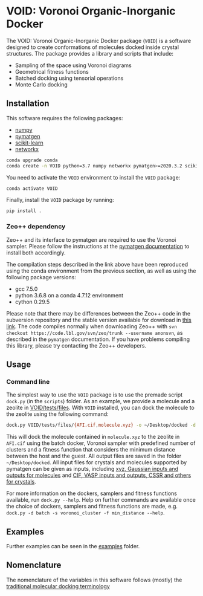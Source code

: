# VOID: Voronoi Organic-Inorganic Docker

The VOID: Voronoi Organic-Inorganic Docker package (`VOID`) is a software designed to create conformations of molecules docked inside crystal structures. The package provides a library and scripts that include:
 - Sampling of the space using Voronoi diagrams
 - Geometrical fitness functions
 - Batched docking using tensorial operations
 - Monte Carlo docking

## Installation

This software requires the following packages:
- [numpy](https://numpy.org/)
- [pymatgen](https://pymatgen.org)
- [scikit-learn](https://scikit-learn.org/stable/)
- [networkx](https://networkx.github.io/)

```bash
conda upgrade conda
conda create -n VOID python=3.7 numpy networkx pymatgen>=2020.3.2 scikit-learn -c conda-forge
```

You need to activate the `VOID` environment to install the `VOID` package:

```bash
conda activate VOID
```

Finally, install the `VOID` package by running:

```bash
pip install .
```

### Zeo++ dependency

Zeo++ and its interface to pymatgen are required to use the Voronoi sampler. Please follow the instructions at the [pymatgen documentation](https://pymatgen.org/pymatgen.io.zeopp.html#zeo-installation-steps) to install both accordingly.

The compilation steps described in the link above have been reproduced using the conda environment from the previous section, as well as using the following package versions:

- gcc 7.5.0
- python 3.6.8 on a conda 4.7.12 environment
- cython 0.29.5

Please note that there may be differences between the Zeo++ code in the subversion repository and the stable version available for download in [this link](http://www.maciejharanczyk.info/Zeopp/). The code compiles normally when downloading Zeo++ with `svn checkout https://code.lbl.gov/svn/zeo/trunk --username anonsvn`, as described in the `pymatgen` documentation. If you have problems compiling this library, please try contacting the Zeo++ developers.

## Usage

### Command line
The simplest way to use the `VOID` package is to use the premade script `dock.py` (in the `scripts`) folder. As an example, we provide a molecule and a zeolite in [VOID/tests/files](VOID/tests/files). With `VOID` installed, you can dock the molecule to the zeolite using the following command:

```bash
dock.py VOID/tests/files/{AFI.cif,molecule.xyz} -o ~/Desktop/docked -d batch -s voronoi_cluster -f min_distance
```

This will dock the molecule contained in `molecule.xyz` to the zeolite in `AFI.cif` using the batch docker, Voronoi sampler with predefined number of clusters and a fitness function that considers the minimum distance between the host and the guest. All output files are saved in the folder `~/Desktop/docked`. All input files for crystals and molecules supported by pymatgen can be given as inputs, including [xyz, Gaussian inputs and outputs for molecules](https://pymatgen.org/pymatgen.core.structure.html#pymatgen.core.structure.IMolecule.from_file) and [CIF, VASP inputs and outputs, CSSR and others for crystals](https://pymatgen.org/pymatgen.core.structure.html#pymatgen.core.structure.IStructure.from_file).

For more information on the dockers, samplers and fitness functions available, run `dock.py --help`. Help on further commands are available once the choice of dockers, samplers and fitness functions are made, e.g. `dock.py -d batch -s voronoi_cluster -f min_distance --help`.

## Examples

Further examples can be seen in the [examples](examples/README.md) folder.

## Nomenclature

The nomenclature of the variables in this software follows (mostly) the [traditional molecular docking terminology](https://en.wikipedia.org/wiki/Docking_(molecular))
